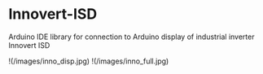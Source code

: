 # Innovert-ISD
Arduino IDE library for connection to Arduino display of industrial inverter Innovert ISD

!(/images/inno_disp.jpg)
!(/images/inno_full.jpg)
